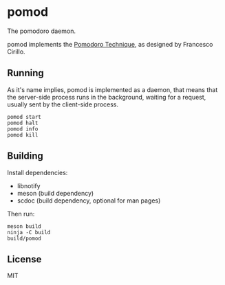 # pomod

The pomodoro daemon.

pomod implements the [Pomodoro Technique][pomodoro-site], as designed by Francesco Cirillo.

## Running

As it's name implies, pomod is implemented as a daemon, that means that the server-side process runs in
the background, waiting for a request, usually sent by the client-side process.

```shell
pomod start
pomod halt
pomod info
pomod kill
```

## Building

Install dependencies:
* libnotify
* meson (build dependency)
* scdoc (build dependency, optional for man pages)

Then run:

```shell
meson build
ninja -C build
build/pomod
```

## License

MIT

[pomodoro-site]: https://francescocirillo.com/pages/pomodoro-technique

